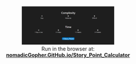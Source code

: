 <p align="center">
  <img src="screenshot.png" alt="Story Point Calculator" width="50%"/>
  <br />
  Run in the browser at:
  <br />
  <a href="https://nomadicgopher.github.io/Story_Point_Calculator/">  
    <b>nomadicGopher.GitHub.io/Story_Point_Calculator</b>
  </a>
</p>
